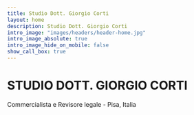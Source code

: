 ```yaml
---
title: Studio Dott. Giorgio Corti
layout: home
description: Studio Dott. Giorgio Corti
intro_image: "images/headers/header-home.jpg"
intro_image_absolute: true
intro_image_hide_on_mobile: false
show_call_box: true
---
```


# STUDIO DOTT. GIORGIO CORTI

Commercialista e Revisore legale - Pisa, Italia